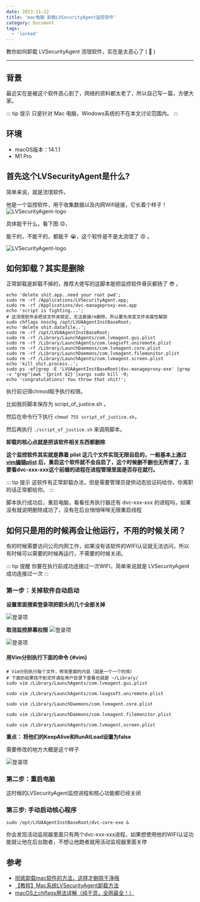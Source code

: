 ```yaml
---
date: 2023-11-22
title: 'mac电脑 卸载LVSecurityAgent监控软件'
category: Document
tags:
  - 'locked'
---
```


教你如何卸载 LVSecurityAgent 流氓软件，实在是太恶心了 ( :vomiting_face:  )

---


## 背景
最近实在是被这个软件恶心到了，网络的资料都太老了，所以自己写一篇，方便大家。

::: tip 提示
只是针对 Mac 电脑，Windows系统的不在本文讨论范围内。
:::



## 环境

- macOS版本：14.1.1
- M1 Pro


## 首先这个LVSecurityAgent是什么?
简单来说，就是流氓软件。

他是一个监控软件，用于收集数据以及内网Wifi链接，它长着个样子！
![LVSecurityAgent-logo](/LVSecurityAgent/img.png)


具体能干什么，看下图 :worried:，

能干的，不能干的，都能干 :sob:，这个软件是不是太流氓了 :rage: 。

![LVSecurityAgent-logo](/LVSecurityAgent/img_1.png)


## 如何卸载？其实是删除
正常卸载是卸载不掉的，推荐大佬写的这脚本能把监控软件骨灰都扬了 :sunglasses: 。

```shell
echo 'delete shit.app..need your root pwd';
sudo rm -rf /Applications/LVSecurityAgent.app;
sudo rm -rf /Applications/dvc-manageproxy-exe.app
echo 'script is fighting...';
# 这流氓软件会把该文件夹锁定，无法直接rm删除，所以要先改变文件夹属性解锁
sudo chflags noschg /opt/LVUAAgentInstBaseRoot; 
echo 'delete shit.datafile..';
sudo rm -rf /opt/LVUAAgentInstBaseRoot;
sudo rm -rf /Library/LaunchAgents/com.lvmagent.gui.plist
sudo rm -rf /Library/LaunchAgents/com.leagsoft.uniremote.plist
sudo rm -rf /Library/LaunchDaemons/com.lvmagent.core.plist
sudo rm -rf /Library/LaunchDaemons/com.lvmagent.filemonitor.plist
sudo rm -rf /Library/LaunchAgents/com.lvmagent.screen.plist
echo 'kill shit.process..';
sudo ps -ef|grep -E 'LVUAAgentInstBaseRoot|dvc-manageproxy-exe' |grep -v "grep"|awk '{print $2}'|xargs sudo kill -9;
echo 'congratulations! You throw that shit!';
```

执行前记得chmod赋予执行权限。

比如我将脚本保存为 script_of_justice.sh ，

然后在命令行下执行 `chmod 755 script_of_justice.sh`，

然后再执行 `./script_of_justice.sh` 来调用脚本。

**卸载的核心点就是把该软件相关东西都删除**


**这个监控软件其实就是靠着 plist 这几个文件实现无限自启的，一般基本上通过 [vim编辑plist](#vim) 后，重启这个软件就不会自启了，这个时候删不删也无所谓了，主要看dvc-xxx-xxx这个前缀的进程在进程管理里面是否存在就行。**


::: tip 提示
这软件有正常卸载办法，但是需要管理员提供动态验证码给你，你离职的话正常都给你。
:::

脚本执行成功后，重启电脑，看看任务执行器还有 dvc-xxx-xxx 的进程吗，如果没有就说明删除成功了，没有在后台悄悄咪咪无限重启线程


## 如何只是用的时候再会让他运行，不用的时候关闭？

有的时候需要访问公司内网工作，如果没有该软件的WIFI认证就无法访问，所以有时候可以需要的时候再运行，不需要的时候关闭。

::: tip 提醒
你要在执行前成功连接过一次WIFI，简单来说就是 LVSecurityAgent 成功连接过一次
:::

### 第一步：关掉软件自动启动 

**设置里面搜索登录项把箭头的几个全部关掉**

![登录项](/LVSecurityAgent/img_2.png)


**取消监控屏幕权限**
![登录项](/LVSecurityAgent/img_3.png)

![登录项](/LVSecurityAgent/img_4.png)

#### 用Vim分别执行下面的命令 {#vim}
```shell
# Vim分别执行每个文件，修改里面的内容（就是一个一个的改）
# 下面的如果找不到文件请在用户目录下查看也就是 ~/Library/
sudo vim /Library/LaunchAgents/com.lvmagent.gui.plist

sudo vim /Library/LaunchAgents/com.leagsoft.uniremote.plist

sudo vim /Library/LaunchDaemons/com.lvmagent.core.plist

sudo vim /Library/LaunchDaemons/com.lvmagent.filemonitor.plist

sudo vim /Library/LaunchAgents/com.lvmagent.screen.plist

```

**重点： 将他们的KeepAlive和RunAtLoad设置为false**

需要修改的地方大概是这个样子

![登录项](/LVSecurityAgent/img_5.png)

### 第二步：重启电脑
这时候的LVSecurityAgent监控进程和核心功能都已经关闭

### 第三步: 手动启动核心程序

```shell
sudo /opt/LVUAAgentInstBaseRoot/dvc-core-exe &

```

你会发现活动监视器里面只有两个dvc-xxx-xxx进程，如果想使用他的WIFI认证功能就让他在后台跑者，不想让他跑者就用活动监视器里面关停





## 参考
- [彻底卸载mac软件的方法，这样才删除干净哦](https://codeantenna.com/a/uXTZaCoETw)
- [【教程】Mac系统LVSecurityAgent卸载方法](https://blog.static.run/archives/remove-lvsecurityagent-tutorial)
- [macOS上chflags用法详解（纯干货，全网最全！）](https://miaoguoge.xyz/chflags-onMac/)
